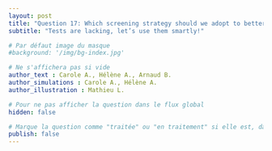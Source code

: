 ```yaml
---
layout: post
title: "Question 17: Which screening strategy should we adopt to better grasp this largely invisible epidemy?"
subtitle: "Tests are lacking, let’s use them smartly!"

# Par défaut image du masque
#background: '/img/bg-index.jpg'

# Ne s'affichera pas si vide
author_text : Carole A., Hélène A., Arnaud B.
author_simulations : Carole A., Hélène A.
author_illustration : Mathieu L.

# Pour ne pas afficher la question dans le flux global
hidden: false

# Marque la question comme "traitée" ou "en traitement" si elle est, dans cette ordre, publiée ou non
publish: false
---
```


